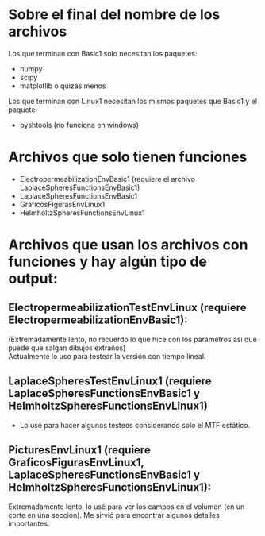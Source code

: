 # Sobre el final del nombre de los archivos  

Los que terminan con Basic1 solo necesitan los paquetes:  
- numpy
- scipy
- matplotlib
o quizás menos  

Los que terminan con Linux1 necesitan los mismos paquetes que Basic1 y el paquete:
- pyshtools (no funciona en windows)

# Archivos que solo tienen funciones
- ElectropermeabilizationEnvBasic1 (requiere el archivo LaplaceSpheresFunctionsEnvBasic1)
- LaplaceSpheresFunctionsEnvBasic1
- GraficosFigurasEnvLinux1
- HelmholtzSpheresFunctionsEnvLinux1

# Archivos que usan los archivos con funciones y hay algún tipo de output:

## ElectropermeabilizationTestEnvLinux (requiere ElectropermeabilizationEnvBasic1):
(Extremadamente lento, no recuerdo lo que hice con los parámetros así que puede que salgan dibujos extraños)  
Actualmente lo uso para testear la versión con tiempo lineal.

## LaplaceSpheresTestEnvLinux1 (requiere LaplaceSpheresFunctionsEnvBasic1 y HelmholtzSpheresFunctionsEnvLinux1)
- Lo usé para hacer algunos testeos considerando solo el MTF estático.

## PicturesEnvLinux1 (requiere GraficosFigurasEnvLinux1, LaplaceSpheresFunctionsEnvBasic1 y HelmholtzSpheresFunctionsEnvLinux1):
Extremadamente lento, lo usé para ver los campos en el volumen (en un corte en una sección). Me sirvió para encontrar algunos detalles importantes.
